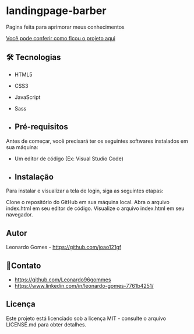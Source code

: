 # landingpage-barber
Pagina feita para aprimorar meus conhecimentos

[Você pode conferir como ficou o projeto aqui](https://landingpage-barber-mu.vercel.app/)

## 🛠 Tecnologias
* HTML5
* CSS3
* JavaScript
* Sass

* ## Pré-requisitos
Antes de começar, você precisará ter os seguintes softwares instalados em sua máquina:

* Um editor de código (Ex: Visual Studio Code)

* ## Instalação
Para instalar e visualizar a tela de login, siga as seguintes etapas:

Clone o repositório do GitHub em sua máquina local.
Abra o arquivo index.html em seu editor de código.
Visualize o arquivo index.html em seu navegador.

## Autor
Leonardo Gomes - https://github.com/joao121gf

## 💬Contato
* https://github.com/Leonardo96gommes
* https://www.linkedin.com/in/leonardo-gomes-7761b4251/

## Licença
Este projeto está licenciado sob a licença MIT - consulte o arquivo LICENSE.md para obter detalhes.
